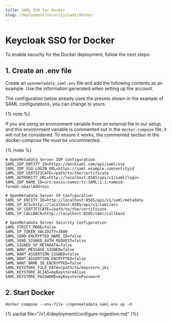 ```yaml
---
title: SAML SSO for Docker
slug: /deployment/security/saml/docker
---
```


# Keycloak SSO for Docker

To enable security for the Docker deployment, follow the next steps:

## 1. Create an .env file

Create an `openmetadata_saml.env` file and add the following contents as an example. Use the information
generated when setting up the account.

The configuration below already uses the presets shown in the example of SAML configurations, you can change to yours.

{% note %}

If you are using an environment variable from an external file in our setup, and this environment variable is commented out in the `docker-compose` file, it will not be considered. To ensure it works, the commented section in the docker-compose file must be uncommented.

{% /note %}

```shell
# OpenMetadata Server IDP Configuration
SAML_IDP_ENTITY_ID=https://mocksaml.com/api/saml/sso
SAML_IDP_SSO_LOGIN_URL=https://saml.example.com/entityid
SAML_IDP_CERTIFICATE=/path/to/the/certificate
SAML_AUTHORITY_URL=http://localhost:8585/api/v1/saml/login
SAML_IDP_NAME_ID=urn:oasis:names:tc:SAML:1.1:nameid-format:emailAddress

# OpenMetadata Server SP Configuration
SAML_SP_ENTITY_ID=http://localhost:8585/api/v1/saml/metadata
SAML_SP_ACS=http://localhost:8585/api/v1/saml/acs
SAML_SP_CERTIFICATE=/path/to/the/certificate
SAML_SP_CALLBACK=http://localhost:8585/saml/callback

# OpenMetadata Server Security Configuration
SAML_STRICT_MODE=false
SAML_SP_TOKEN_VALIDITY=3600
SAML_SEND_ENCRYPTED_NAME_ID=false
SAML_SEND_SIGNED_AUTH_REQUEST=false
SAML_SIGNED_SP_METADATA=false
SAML_WANT_MESSAGE_SIGNED=false
SAML_WANT_ASSERTION_SIGNED=false
SAML_WANT_ASSERTION_ENCRYPTED=false
SAML_WANT_NAME_ID_ENCRYPTED=false
SAML_KEYSTORE_FILE_PATH=/path/to/keystore.jks
SAML_KEYSTORE_ALIAS=myKeystoreAlias
SAML_KEYSTORE_PASSWORD=myKeystorePassword
```

## 2. Start Docker

```commandline
docker compose --env-file ~/openmetadata_saml.env up -d
```

{% partial file="/v1.4/deployment/configure-ingestion.md" /%}
